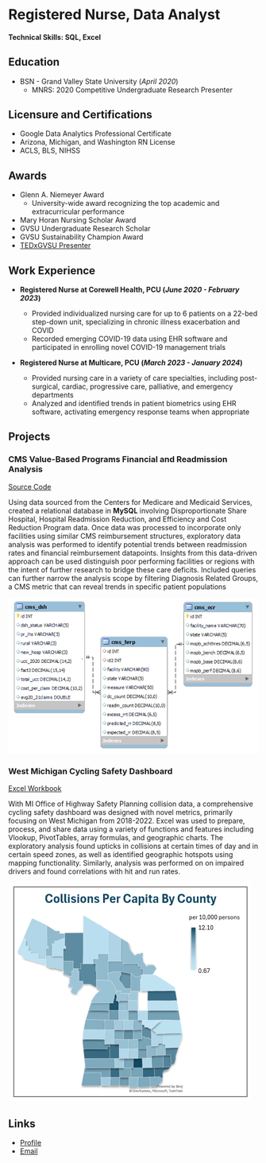 # Registered Nurse, Data Analyst

####     Technical Skills: SQL, Excel

## Education
- BSN - Grand Valley State University (_April 2020_)  
  - MNRS: 2020 Competitive Undergraduate Research Presenter

## Licensure and Certifications
- Google Data Analytics Professional Certificate
- Arizona, Michigan, and Washington RN License
- ACLS, BLS, NIHSS

## Awards
- Glenn A. Niemeyer Award
  - University-wide award recognizing the top academic and extracurricular performance
- Mary Horan Nursing Scholar Award
- GVSU Undergraduate Research Scholar
- GVSU Sustainability Champion Award
- [TEDxGVSU Presenter](https://www.youtube.com/watch?v=zpAMpxGJCoc)

## Work Experience
- **Registered Nurse at Corewell Health, PCU (_June 2020 - February 2023_)**  
  - Provided individualized nursing care for up to 6 patients on a 22-bed step-down unit, specializing in chronic illness exacerbation and COVID
  - Recorded emerging COVID-19 data using EHR software and participated in enrolling novel COVID-19 management trials
 
- **Registered Nurse at Multicare, PCU (_March 2023 - January 2024_)**
  - Provided nursing care in a variety of care specialties, including post-surgical, cardiac, progressive care, palliative, and emergency departments
  - Analyzed and identified trends in patient biometrics using EHR software, activating emergency response teams when appropriate


## Projects
### CMS Value-Based Programs Financial and Readmission Analysis
  [Source Code](link)

Using data sourced from the Centers for Medicare and Medicaid Services, created a relational database in **MySQL** involving Disproportionate Share Hospital, Hospital Readmission Reduction, and Efficiency and Cost Reduction Program data. Once data was processed to incorporate only facilities using similar CMS reimbursement structures, exploratory data analysis was performed to identify potential trends between readmission rates and financial reimbursement datapoints. Insights from this data-driven approach can be used distinguish poor performing facilities or regions with the intent of further research to bridge these care deficits. Included queries can further narrow the analysis scope by filtering Diagnosis Related Groups, a CMS metric that can reveal trends in specific patient populations

![EER](/assets/cms_eer.png)

### West Michigan Cycling Safety Dashboard
  [Excel Workbook](https://www.mdpi.com/1424-8220/22/11/4240)

With MI Office of Highway Safety Planning collision data, a comprehensive cycling safety dashboard was designed with novel metrics, primarily focusing on West Michigan from 2018-2022. Excel was used to prepare, process, and share data using a variety of functions and features including Vlookup, PivotTables, array formulas, and geographic charts. The exploratory analysis found upticks in collisions at certain times of day and in certain speed zones, as well as identified geographic hotspots using mapping functionality. Similarly, analysis was performed on on impaired drivers and found correlations with hit and run rates. 

![Bike Study](/assets/bike1.png)

## Links
- [Profile](https://github.com/smittyxc)
- [Email](mailto:mattsmith1652@gmail.com?subject=Hi% "Hi!")
